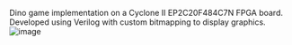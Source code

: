 Dino game implementation on a Cyclone II EP2C20F484C7N FPGA board.
Developed using Verilog with custom bitmapping to display graphics.
![image](https://github.com/user-attachments/assets/e2e0c556-d6cc-453c-b22b-8262e30a90f1)


